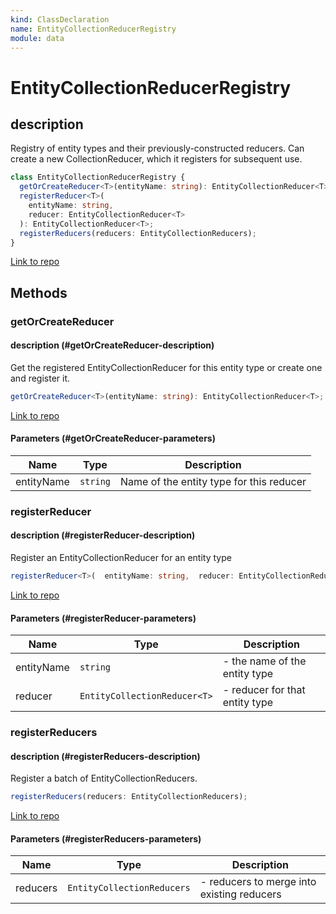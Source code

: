```yaml
---
kind: ClassDeclaration
name: EntityCollectionReducerRegistry
module: data
---
```


# EntityCollectionReducerRegistry

## description

Registry of entity types and their previously-constructed reducers.
Can create a new CollectionReducer, which it registers for subsequent use.

```ts
class EntityCollectionReducerRegistry {
  getOrCreateReducer<T>(entityName: string): EntityCollectionReducer<T>;
  registerReducer<T>(
    entityName: string,
    reducer: EntityCollectionReducer<T>
  ): EntityCollectionReducer<T>;
  registerReducers(reducers: EntityCollectionReducers);
}
```

[Link to repo](https://github.com/ngrx/platform/blob/master/modules/data/src/reducers/entity-collection-reducer-registry.ts#L21-L89)

## Methods

### getOrCreateReducer

#### description (#getOrCreateReducer-description)

Get the registered EntityCollectionReducer<T> for this entity type or create one and register it.

```ts
getOrCreateReducer<T>(entityName: string): EntityCollectionReducer<T>;
```

[Link to repo](https://github.com/ngrx/platform/blob/master/modules/data/src/reducers/entity-collection-reducer-registry.ts#L45-L56)

#### Parameters (#getOrCreateReducer-parameters)

| Name       | Type     | Description                              |
| ---------- | -------- | ---------------------------------------- |
| entityName | `string` | Name of the entity type for this reducer |

### registerReducer

#### description (#registerReducer-description)

Register an EntityCollectionReducer for an entity type

```ts
registerReducer<T>(  entityName: string,  reducer: EntityCollectionReducer<T> ): EntityCollectionReducer<T>;
```

[Link to repo](https://github.com/ngrx/platform/blob/master/modules/data/src/reducers/entity-collection-reducer-registry.ts#L67-L73)

#### Parameters (#registerReducer-parameters)

| Name       | Type                         | Description                    |
| ---------- | ---------------------------- | ------------------------------ |
| entityName | `string`                     | - the name of the entity type  |
| reducer    | `EntityCollectionReducer<T>` | - reducer for that entity type |

### registerReducers

#### description (#registerReducers-description)

Register a batch of EntityCollectionReducers.

```ts
registerReducers(reducers: EntityCollectionReducers);
```

[Link to repo](https://github.com/ngrx/platform/blob/master/modules/data/src/reducers/entity-collection-reducer-registry.ts#L85-L88)

#### Parameters (#registerReducers-parameters)

| Name     | Type                       | Description                                |
| -------- | -------------------------- | ------------------------------------------ |
| reducers | `EntityCollectionReducers` | - reducers to merge into existing reducers |
